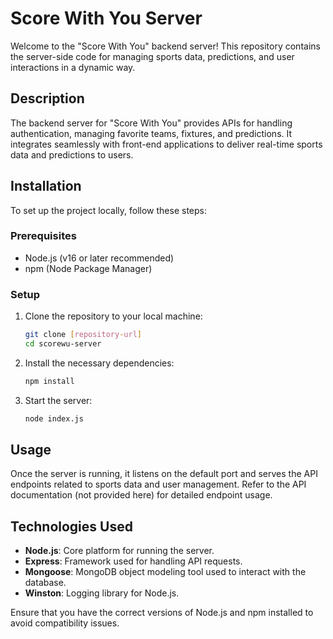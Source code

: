 # Score With You Server

Welcome to the "Score With You" backend server! This repository contains the server-side code for managing sports data, predictions, and user interactions in a dynamic way.

## Description

The backend server for "Score With You" provides APIs for handling authentication, managing favorite teams, fixtures, and predictions. It integrates seamlessly with front-end applications to deliver real-time sports data and predictions to users.

## Installation

To set up the project locally, follow these steps:

### Prerequisites

- Node.js (v16 or later recommended)
- npm (Node Package Manager)

### Setup

1. Clone the repository to your local machine:
   ```bash
   git clone [repository-url]
   cd scorewu-server
   ```

2. Install the necessary dependencies:
   ```bash
   npm install
   ```

3. Start the server:
   ```bash
   node index.js
   ```

## Usage

Once the server is running, it listens on the default port and serves the API endpoints related to sports data and user management. Refer to the API documentation (not provided here) for detailed endpoint usage.

## Technologies Used

- **Node.js**: Core platform for running the server.
- **Express**: Framework used for handling API requests.
- **Mongoose**: MongoDB object modeling tool used to interact with the database.
- **Winston**: Logging library for Node.js.

Ensure that you have the correct versions of Node.js and npm installed to avoid compatibility issues.